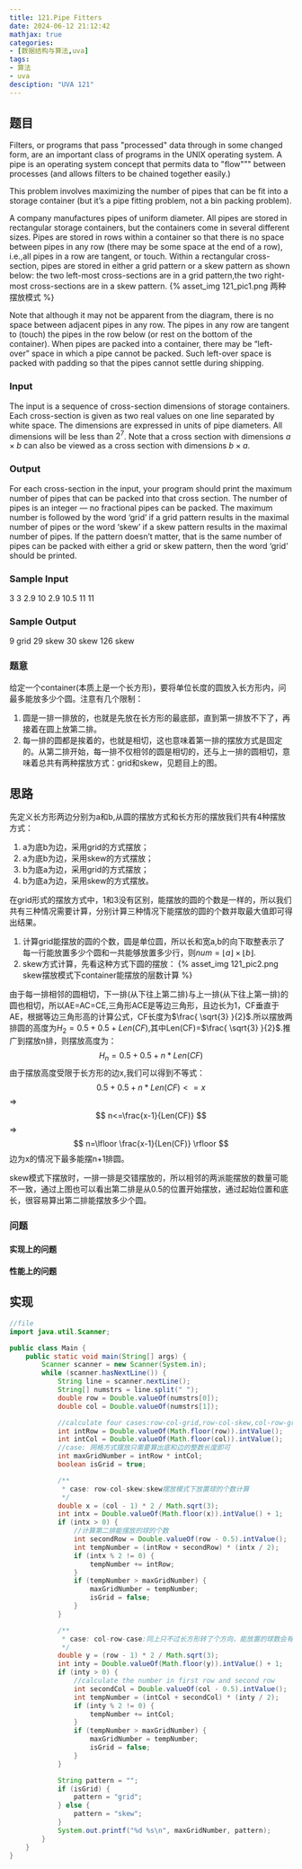 ```yaml
---
title: 121.Pipe Fitters
date: 2024-06-12 21:12:42
mathjax: true
categories:
- [数据结构与算法,uva]
tags:
- 算法
- uva
desciption: "UVA 121"
---
```


## 题目

Filters, or programs that pass "processed" data through in some changed form, are an important class of programs in the UNIX operating system. A pipe is an operating system concept that permits data to "flow"”" between processes (and allows filters to be chained together easily.)

This problem involves maximizing the number of pipes that can be fit into a storage container (but it’s a pipe fitting problem, not a bin packing problem).

A company manufactures pipes of uniform diameter. All pipes are stored in rectangular storage containers, but the containers come in several different sizes. Pipes are stored in rows within a container so that there is no space between pipes in any row (there may be some space at the end of a row), i.e.,all pipes in a row are tangent, or touch. Within a rectangular cross-section, pipes are stored in either a grid pattern or a skew pattern as shown below: the two left-most cross-sections are in a grid pattern,the two right-most cross-sections are in a skew pattern.
{% asset_img 121_pic1.png 两种摆放模式 %}
<!-- ![alt](../images/121_pic1.png "两种摆放模式") -->

Note that although it may not be apparent from the diagram, there is no space between adjacent pipes in any row. The pipes in any row are tangent to (touch) the pipes in the row below (or rest on the bottom of the container). When pipes are packed into a container, there may be “left-over” space in which a pipe cannot be packed. Such left-over space is packed with padding so that the pipes cannot settle during shipping.

### Input

The input is a sequence of cross-section dimensions of storage containers. Each cross-section is given as two real values on one line separated by white space. The dimensions are expressed in units of pipe diameters. All dimensions will be less than $2^7$. Note that a cross section with dimensions $a\times b$ can also be viewed as a cross section with dimensions $b \times a$.

### Output

For each cross-section in the input, your program should print the maximum number of pipes that can be packed into that cross section. The number of pipes is an integer — no fractional pipes can be packed. The maximum number is followed by the word ‘grid’ if a grid pattern results in the maximal number of pipes or the word ‘skew’ if a skew pattern results in the maximal number of pipes. If the pattern doesn’t matter, that is the same number of pipes can be packed with either a grid or skew pattern, then the word ‘grid’ should be printed.

### Sample Input

3 3
2.9 10
2.9 10.5
11 11

### Sample Output

9 grid
29 skew
30 skew
126 skew

### 题意

给定一个container(本质上是一个长方形)，要将单位长度的圆放入长方形内，问最多能放多少个圆。注意有几个限制：

1. 圆是一排一排放的，也就是先放在长方形的最底部，直到第一排放不下了，再接着在圆上放第二排。
2. 每一排的圆都是挨着的，也就是相切，这也意味着第一排的摆放方式是固定的。从第二排开始，每一排不仅相邻的圆是相切的，还与上一排的圆相切，意味着总共有两种摆放方式：grid和skew，见题目上的图。

## 思路

先定义长方形两边分别为a和b,从圆的摆放方式和长方形的摆放我们共有4种摆放方式：

1. a为底b为边，采用grid的方式摆放；
2. a为底b为边，采用skew的方式摆放；
3. b为底a为边，采用grid的方式摆放；
4. b为底a为边，采用skew的方式摆放。

在grid形式的摆放方式中，1和3没有区别，能摆放的圆的个数是一样的，所以我们共有三种情况需要计算，分别计算三种情况下能摆放的圆的个数并取最大值即可得出结果。

1. 计算grid能摆放的圆的个数，圆是单位圆，所以长和宽a,b的向下取整表示了每一行能放置多少个圆和一共能够放置多少行，则$num=\lfloor a \rfloor \times \lfloor b \rfloor$.
2. skew方式计算，先看这种方式下圆的摆放：
{% asset_img 121_pic2.png skew摆放模式下container能摆放的层数计算 %}
<!-- ![alt](../images/121_pic2.png "skew摆放模式下container能摆放的层数计算") -->
由于每一排相邻的圆相切，下一排(从下往上第二排)与上一排(从下往上第一排)的圆也相切，所以AE=AC=CE,三角形ACE是等边三角形，且边长为1，CF垂直于AE，根据等边三角形高的计算公式，CF长度为$\frac{ \sqrt{3} }{2}$.所以摆放两排圆的高度为$H_2=0.5+0.5+Len(CF)$,其中Len(CF)=$\frac{ \sqrt{3} }{2}$.推广到摆放n排，则摆放高度为：
   $$ H_n = 0.5+0.5+n*Len(CF) $$
由于摆放高度受限于长方形的边x,我们可以得到不等式：
$$ 0.5+0.5+n*Len(CF)<=x $$
 =>
$$ n<=\frac{x-1}{Len(CF)} $$
 =>
$$ n=\lfloor \frac{x-1}{Len(CF)} \rfloor $$
边为x的情况下最多能摆n+1排圆。

skew模式下摆放时，一排一排是交错摆放的，所以相邻的两派能摆放的数量可能不一致，通过上图也可以看出第二排是从0.5的位置开始摆放，通过起始位置和底长，很容易算出第二排能摆放多少个圆。

### 问题

#### 实现上的问题

#### 性能上的问题

## 实现

```JAVA {.line-numbers}
//file
import java.util.Scanner;

public class Main {
    public static void main(String[] args) {
        Scanner scanner = new Scanner(System.in);
        while (scanner.hasNextLine()) {
            String line = scanner.nextLine();
            String[] numstrs = line.split(" ");
            double row = Double.valueOf(numstrs[0]);
            double col = Double.valueOf(numstrs[1]);

            //calculate four cases:row-col-grid,row-col-skew,col-row-grid,col-row-skew
            int intRow = Double.valueOf(Math.floor(row)).intValue();
            int intCol = Double.valueOf(Math.floor(col)).intValue();
            //case: 网格方式摆放只需要算出底和边的整数长度即可
            int maxGridNumber = intRow * intCol;
            boolean isGrid = true;

            /**
             * case: row-col-skew:skew摆放模式下放置球的个数计算
             */
            double x = (col - 1) * 2 / Math.sqrt(3);
            int intx = Double.valueOf(Math.floor(x)).intValue() + 1;
            if (intx > 0) {
                //计算第二排能摆放的球的个数
                int secondRow = Double.valueOf(row - 0.5).intValue();
                int tempNumber = (intRow + secondRow) * (intx / 2);
                if (intx % 2 != 0) {
                    tempNumber += intRow;
                }
                if (tempNumber > maxGridNumber) {
                    maxGridNumber = tempNumber;
                    isGrid = false;
                }
            }

            /**
             * case: col-row-case:同上只不过长方形转了个方向，能放置的球数会有变化
             */
            double y = (row - 1) * 2 / Math.sqrt(3);
            int inty = Double.valueOf(Math.floor(y)).intValue() + 1;
            if (inty > 0) {
                //calculate the number in first row and second row
                int secondCol = Double.valueOf(col - 0.5).intValue();
                int tempNumber = (intCol + secondCol) * (inty / 2);
                if (inty % 2 != 0) {
                    tempNumber += intCol;
                }
                if (tempNumber > maxGridNumber) {
                    maxGridNumber = tempNumber;
                    isGrid = false;
                }
            }

            String pattern = "";
            if (isGrid) {
                pattern = "grid";
            } else {
                pattern = "skew";
            }
            System.out.printf("%d %s\n", maxGridNumber, pattern);
        }
    }
}
```
